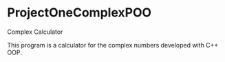 # ProjectOneComplexPOO

Complex Calculator

This program is a calculator for the complex numbers developed with C++ OOP.
